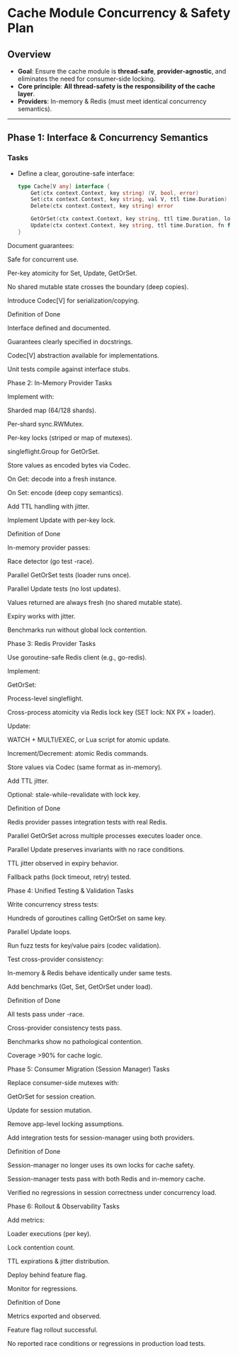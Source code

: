 # Cache Module Concurrency & Safety Plan

## Overview

- **Goal**: Ensure the cache module is **thread-safe**, **provider-agnostic**, and eliminates the need for consumer-side locking.
- **Core principle**: **All thread-safety is the responsibility of the cache layer**.
- **Providers**: In-memory & Redis (must meet identical concurrency semantics).

---

## Phase 1: Interface & Concurrency Semantics

### Tasks

- Define a clear, goroutine-safe interface:

  ```go
  type Cache[V any] interface {
      Get(ctx context.Context, key string) (V, bool, error)
      Set(ctx context.Context, key string, val V, ttl time.Duration) error
      Delete(ctx context.Context, key string) error

      GetOrSet(ctx context.Context, key string, ttl time.Duration, loader func(ctx context.Context) (V, error)) (V, error)
      Update(ctx context.Context, key string, ttl time.Duration, fn func(old V, ok bool) (V, error)) (V, error)
  }
  ```

Document guarantees:

Safe for concurrent use.

Per-key atomicity for Set, Update, GetOrSet.

No shared mutable state crosses the boundary (deep copies).

Introduce Codec[V] for serialization/copying.

Definition of Done

Interface defined and documented.

Guarantees clearly specified in docstrings.

Codec[V] abstraction available for implementations.

Unit tests compile against interface stubs.

Phase 2: In-Memory Provider
Tasks

Implement with:

Sharded map (64/128 shards).

Per-shard sync.RWMutex.

Per-key locks (striped or map of mutexes).

singleflight.Group for GetOrSet.

Store values as encoded bytes via Codec.

On Get: decode into a fresh instance.

On Set: encode (deep copy semantics).

Add TTL handling with jitter.

Implement Update with per-key lock.

Definition of Done

In-memory provider passes:

Race detector (go test -race).

Parallel GetOrSet tests (loader runs once).

Parallel Update tests (no lost updates).

Values returned are always fresh (no shared mutable state).

Expiry works with jitter.

Benchmarks run without global lock contention.

Phase 3: Redis Provider
Tasks

Use goroutine-safe Redis client (e.g., go-redis).

Implement:

GetOrSet:

Process-level singleflight.

Cross-process atomicity via Redis lock key (SET lock:<k> NX PX + loader).

Update:

WATCH + MULTI/EXEC, or Lua script for atomic update.

Increment/Decrement: atomic Redis commands.

Store values via Codec (same format as in-memory).

Add TTL jitter.

Optional: stale-while-revalidate with lock key.

Definition of Done

Redis provider passes integration tests with real Redis.

Parallel GetOrSet across multiple processes executes loader once.

Parallel Update preserves invariants with no race conditions.

TTL jitter observed in expiry behavior.

Fallback paths (lock timeout, retry) tested.

Phase 4: Unified Testing & Validation
Tasks

Write concurrency stress tests:

Hundreds of goroutines calling GetOrSet on same key.

Parallel Update loops.

Run fuzz tests for key/value pairs (codec validation).

Test cross-provider consistency:

In-memory & Redis behave identically under same tests.

Add benchmarks (Get, Set, GetOrSet under load).

Definition of Done

All tests pass under -race.

Cross-provider consistency tests pass.

Benchmarks show no pathological contention.

Coverage >90% for cache logic.

Phase 5: Consumer Migration (Session Manager)
Tasks

Replace consumer-side mutexes with:

GetOrSet for session creation.

Update for session mutation.

Remove app-level locking assumptions.

Add integration tests for session-manager using both providers.

Definition of Done

Session-manager no longer uses its own locks for cache safety.

Session-manager tests pass with both Redis and in-memory cache.

Verified no regressions in session correctness under concurrency load.

Phase 6: Rollout & Observability
Tasks

Add metrics:

Loader executions (per key).

Lock contention count.

TTL expirations & jitter distribution.

Deploy behind feature flag.

Monitor for regressions.

Definition of Done

Metrics exported and observed.

Feature flag rollout successful.

No reported race conditions or regressions in production load tests.
